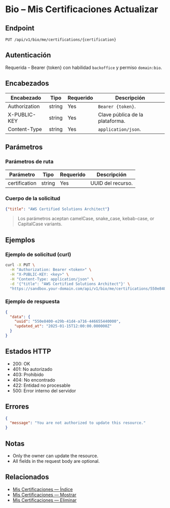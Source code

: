 # Bio – Mis Certificaciones Actualizar

## Endpoint

```
PUT /api/v1/bio/me/certifications/{certification}
```

## Autenticación

Requerida – Bearer {token} con habilidad `backoffice` y permiso `domain:bio`.

## Encabezados

| Encabezado           | Tipo   | Requerido | Descripción |
| ---------------- | ------ | -------- | ----------- |
| Authorization    | string | Yes      | `Bearer {token}`. |
| X-PUBLIC-KEY     | string | Yes      | Clave pública de la plataforma. |
| Content-Type     | string | Yes      | `application/json`. |

## Parámetros

### Parámetros de ruta

| Parámetro | Tipo   | Requerido | Descripción |
| --------- | ------ | -------- | ----------- |
| certification | string | Yes      | UUID del recurso. |

### Cuerpo de la solicitud

```json
{"title": "AWS Certified Solutions Architect"}
```

> Los parámetros aceptan camelCase, snake_case, kebab-case, or CapitalCase variants.

## Ejemplos

### Ejemplo de solicitud (curl)

```bash
curl -X PUT \
  -H "Authorization: Bearer <token>" \
  -H "X-PUBLIC-KEY: <key>" \
  -H "Content-Type: application/json" \
  -d '{"title": "AWS Certified Solutions Architect"}' \
  "https://sandbox.your-domain.com/api/v1/bio/me/certifications/550e8400-e29b-41d4-a716-446655440000"
```

### Ejemplo de respuesta

```json
{
  "data": {
    "uuid": "550e8400-e29b-41d4-a716-446655440000",
    "updated_at": "2025-01-15T12:00:00.000000Z"
  }
}
```

## Estados HTTP

- 200: OK
- 401: No autorizado
- 403: Prohibido
- 404: No encontrado
- 422: Entidad no procesable
- 500: Error interno del servidor

## Errores

```json
{
  "message": "You are not authorized to update this resource."
}
```

## Notas

- Only the owner can update the resource.
- All fields in the request body are optional.

## Relacionados

- [Mis Certificaciones — Índice](MyCertificationsÍndice.md)
- [Mis Certificaciones — Mostrar](MyCertificationsMostrar.md)
- [Mis Certificaciones — Eliminar](MyCertificationsEliminar.md)
